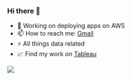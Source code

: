 ### Hi there 👋

- 🔭 Working on deploying apps on AWS
- 📫 How to reach me: [Gmail](mailto:richardpears46@gmail.com)
- ⚡ All things data related
- 📈 Find my work on [Tableau](https://public.tableau.com/profile/richard.pears#!/)
<div id="header" align="Left">
  <img src="https://www.codewars.com/users/Richard04/badges/small" />
</div>
